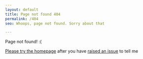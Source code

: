 ```yaml
---
layout: default
title: Page not found 404
permalink: /404
seo: Whoops, page not found. Sorry about that

---
```


Page not found! :(

[Please try the homepage](https://thechels.uk/) after you have [raised an issue]([https://github.com/MatBenfield/TheChels.uk/issues](https://github.com/MatBenfield/TheChels.uk/issues/new?assignees=&labels=&template=bug-report.md&title=404-page)) to tell me
